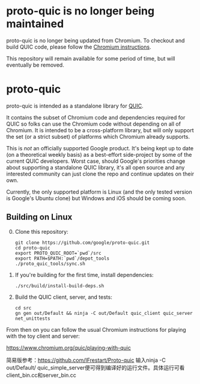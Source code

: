 proto-quic is no longer being maintained
========================================

proto-quic is no longer being updated from Chromium. To checkout and build QUIC
code, please follow the [Chromium instructions](https://www.chromium.org/quic/playing-with-quic).

This repository will remain available for some period of time, but will
eventually be removed.

proto-quic
==========

proto-quic is intended as a standalone library for [QUIC](https://www.chromium.org/quic).

It contains the subset of Chromium code and dependencies required for QUIC so
folks can use the Chromium code without depending on all of Chromium.  It is
intended to be a cross-platform library, but will only support the set (or a
strict subset) of platforms which Chromium already supports.

This is *not* an officially supported Google product.  It's being kept up to
date (on a theoretical weekly basis) as a best-effort side-project by some of
the current QUIC developers. Worst case, should Google's priorities change about
supporting a standalone QUIC library, it's all open source and any interested
community can just clone the repo and continue updates on their own.

Currently, the only supported platform is Linux (and the only tested version is
Google's Ubuntu clone) but Windows and iOS should be coming soon.

Building on Linux
-----------------

0. Clone this repository:
   ```
   git clone https://github.com/google/proto-quic.git
   cd proto-quic
   export PROTO_QUIC_ROOT=`pwd`/src
   export PATH=$PATH:`pwd`/depot_tools
   ./proto_quic_tools/sync.sh
   ```

1. If you're building for the first time, install dependencies:
   ```
   ./src/build/install-build-deps.sh
   ```

2. Build the QUIC client, server, and tests:
   ```
   cd src
   gn gen out/Default && ninja -C out/Default quic_client quic_server net_unittests
   ```

From then on you can follow the usual Chromium instructions for playing with the
toy client and server:

https://www.chromium.org/quic/playing-with-quic

简易版参考：https://github.com/IFrestart/Proto-quic
输入ninja -C out/Default/ quic_simple_server便可得到编译好的运行文件。具体运行可看client_bin.cc和server_bin.cc
